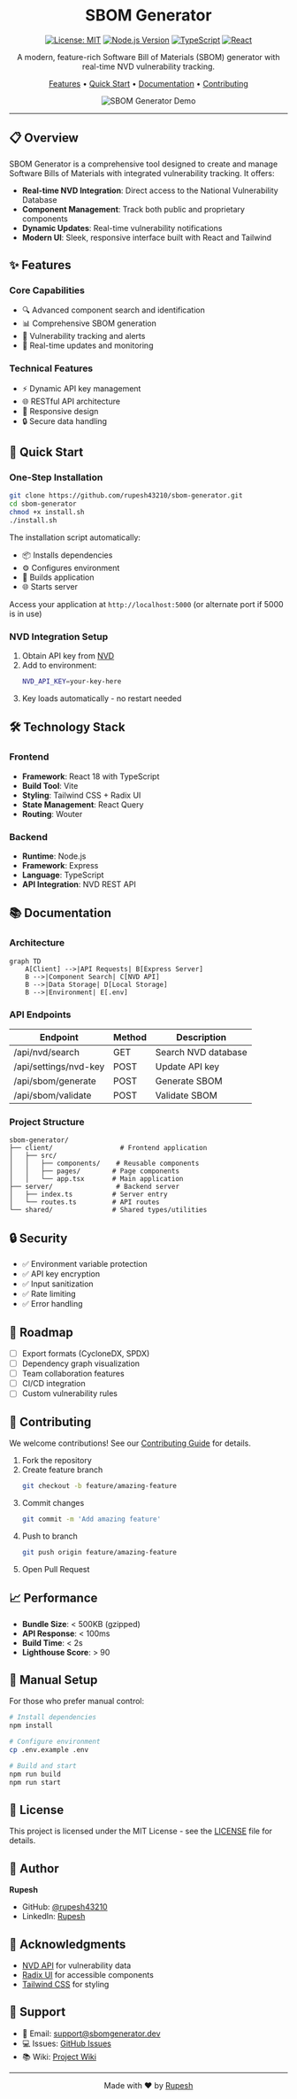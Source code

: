 <div align="center">

# SBOM Generator

[![License: MIT](https://img.shields.io/badge/License-MIT-yellow.svg)](https://opensource.org/licenses/MIT)
[![Node.js Version](https://img.shields.io/badge/node-%3E%3D18.0.0-brightgreen)](https://nodejs.org)
[![TypeScript](https://img.shields.io/badge/TypeScript-5.0.0-blue)](https://www.typescriptlang.org/)
[![React](https://img.shields.io/badge/React-18.0.0-61dafb)](https://reactjs.org/)

A modern, feature-rich Software Bill of Materials (SBOM) generator with real-time NVD vulnerability tracking.

[Features](#features) •
[Quick Start](#quick-start) •
[Documentation](#documentation) •
[Contributing](#contributing)

![SBOM Generator Demo](https://raw.githubusercontent.com/rupesh43210/sbom-generator/main/docs/demo.gif)

</div>

---

## 📋 Overview

SBOM Generator is a comprehensive tool designed to create and manage Software Bills of Materials with integrated vulnerability tracking. It offers:

- **Real-time NVD Integration**: Direct access to the National Vulnerability Database
- **Component Management**: Track both public and proprietary components
- **Dynamic Updates**: Real-time vulnerability notifications
- **Modern UI**: Sleek, responsive interface built with React and Tailwind

## ✨ Features

### Core Capabilities
- 🔍 Advanced component search and identification
- 📊 Comprehensive SBOM generation
- 🔐 Vulnerability tracking and alerts
- 🔄 Real-time updates and monitoring

### Technical Features
- ⚡ Dynamic API key management
- 🌐 RESTful API architecture
- 📱 Responsive design
- 🔒 Secure data handling

## 🚀 Quick Start

### One-Step Installation

```bash
git clone https://github.com/rupesh43210/sbom-generator.git
cd sbom-generator
chmod +x install.sh
./install.sh
```

The installation script automatically:
- 📦 Installs dependencies
- ⚙️ Configures environment
- 🔨 Builds application
- 🌐 Starts server

Access your application at `http://localhost:5000` (or alternate port if 5000 is in use)

### NVD Integration Setup

1. Obtain API key from [NVD](https://nvd.nist.gov/developers/request-an-api-key)
2. Add to environment:
   ```bash
   NVD_API_KEY=your-key-here
   ```
3. Key loads automatically - no restart needed

## 🛠️ Technology Stack

### Frontend
- **Framework**: React 18 with TypeScript
- **Build Tool**: Vite
- **Styling**: Tailwind CSS + Radix UI
- **State Management**: React Query
- **Routing**: Wouter

### Backend
- **Runtime**: Node.js
- **Framework**: Express
- **Language**: TypeScript
- **API Integration**: NVD REST API

## 📚 Documentation

### Architecture

```mermaid
graph TD
    A[Client] -->|API Requests| B[Express Server]
    B -->|Component Search| C[NVD API]
    B -->|Data Storage| D[Local Storage]
    B -->|Environment| E[.env]
```

### API Endpoints

| Endpoint | Method | Description |
|----------|--------|-------------|
| /api/nvd/search | GET | Search NVD database |
| /api/settings/nvd-key | POST | Update API key |
| /api/sbom/generate | POST | Generate SBOM |
| /api/sbom/validate | POST | Validate SBOM |

### Project Structure

```
sbom-generator/
├── client/                 # Frontend application
│   ├── src/
│   │   ├── components/    # Reusable components
│   │   ├── pages/        # Page components
│   │   └── app.tsx       # Main application
├── server/                # Backend server
│   ├── index.ts          # Server entry
│   └── routes.ts         # API routes
└── shared/               # Shared types/utilities
```

## 🔒 Security

- ✅ Environment variable protection
- ✅ API key encryption
- ✅ Input sanitization
- ✅ Rate limiting
- ✅ Error handling

## 🎯 Roadmap

- [ ] Export formats (CycloneDX, SPDX)
- [ ] Dependency graph visualization
- [ ] Team collaboration features
- [ ] CI/CD integration
- [ ] Custom vulnerability rules

## 🤝 Contributing

We welcome contributions! See our [Contributing Guide](CONTRIBUTING.md) for details.

1. Fork the repository
2. Create feature branch
   ```bash
   git checkout -b feature/amazing-feature
   ```
3. Commit changes
   ```bash
   git commit -m 'Add amazing feature'
   ```
4. Push to branch
   ```bash
   git push origin feature/amazing-feature
   ```
5. Open Pull Request

## 📈 Performance

- **Bundle Size**: < 500KB (gzipped)
- **API Response**: < 100ms
- **Build Time**: < 2s
- **Lighthouse Score**: > 90

## 🔧 Manual Setup

For those who prefer manual control:

```bash
# Install dependencies
npm install

# Configure environment
cp .env.example .env

# Build and start
npm run build
npm run start
```

## 📝 License

This project is licensed under the MIT License - see the [LICENSE](LICENSE) file for details.

## 👤 Author

**Rupesh**
- GitHub: [@rupesh43210](https://github.com/rupesh43210)
- LinkedIn: [Rupesh](https://linkedin.com/in/rupesh)

## 🙏 Acknowledgments

- [NVD API](https://nvd.nist.gov/developers/start-here) for vulnerability data
- [Radix UI](https://www.radix-ui.com/) for accessible components
- [Tailwind CSS](https://tailwindcss.com/) for styling

## 💬 Support

- 📧 Email: support@sbomgenerator.dev
- 💻 Issues: [GitHub Issues](https://github.com/rupesh43210/sbom-generator/issues)
- 📚 Wiki: [Project Wiki](https://github.com/rupesh43210/sbom-generator/wiki)

---

<div align="center">

Made with ❤️ by [Rupesh](https://github.com/rupesh43210)

</div>
